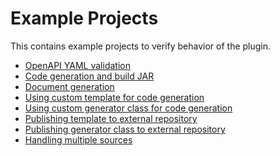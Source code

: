 Example Projects
================

This contains example projects to verify behavior of the plugin.

- [OpenAPI YAML validation](validator/build.gradle)
- [Code generation and build JAR](code-generator/build.gradle)
- [Document generation](doc-generator/build.gradle)
- [Using custom template for code generation](custom-template/build.gradle)
- [Using custom generator class for code generation](custom-class/build.gradle)
- [Publishing template to external repository](externalize-template/build.gradle)
- [Publishing generator class to external repository](externalize-template/build.gradle)
- [Handling multiple sources](multiple-sources/build.gradle)
